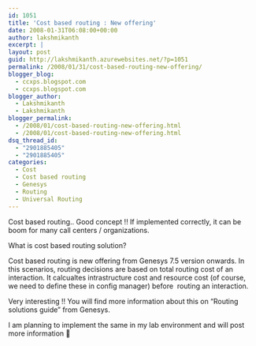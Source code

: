 ```yaml
---
id: 1051
title: 'Cost based routing : New offering'
date: 2008-01-31T06:08:00+00:00
author: lakshmikanth
excerpt: |
layout: post
guid: http://lakshmikanth.azurewebsites.net/?p=1051
permalink: /2008/01/31/cost-based-routing-new-offering/
blogger_blog:
  - ccxps.blogspot.com
  - ccxps.blogspot.com
blogger_author:
  - Lakshmikanth
  - Lakshmikanth
blogger_permalink:
  - /2008/01/cost-based-routing-new-offering.html
  - /2008/01/cost-based-routing-new-offering.html
dsq_thread_id:
  - "2901885405"
  - "2901885405"
categories:
  - Cost
  - Cost based routing
  - Genesys
  - Routing
  - Universal Routing
---
```

Cost based routing.. Good concept !! If implemented correctly, it can be boom for many call centers / organizations. 

What is cost based routing solution?

Cost based routing is new offering from Genesys 7.5 version onwards. In this scenarios, routing decisions are based on total routing cost of an interaction. It calcualtes intrastructure cost and resource cost (of course, we need to define these in config manager) before  routing an interaction.

Very interesting !! You will find more information about this on &#8220;Routing solutions guide&#8221; from Genesys. 

I am planning to implement the same in my lab environment and will post more information 🙂